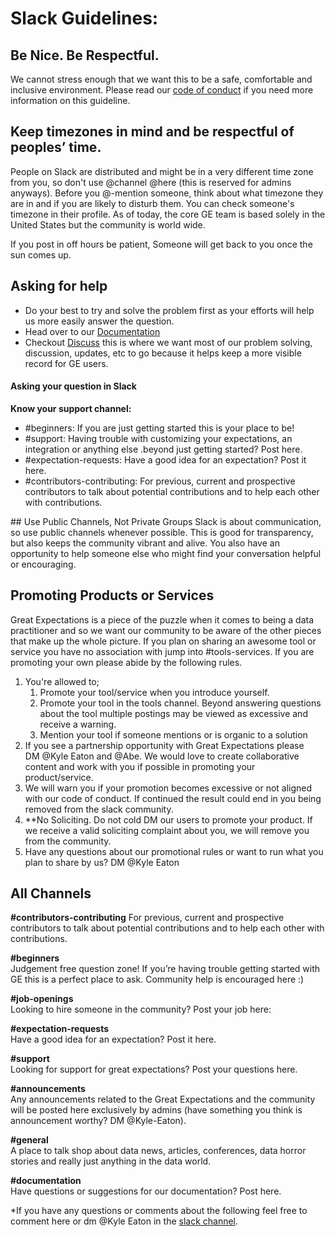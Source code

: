 # Slack Guidelines:

## Be Nice. Be Respectful.
We cannot stress enough that we want this to be a safe, comfortable and inclusive environment. Please read our [code of conduct](https://github.com/great-expectations/great_expectations/blob/develop/CODE_OF_CONDUCT.md) if you need more information on this guideline.

## Keep timezones in mind and be respectful of peoples’ time.
People on Slack are distributed and might be in a very different time zone from you, so don't use @channel @here (this is reserved for admins anyways). Before you @-mention someone, think about what timezone they are in and if you are likely to disturb them. You can check someone's timezone in their profile. As of today, the core GE team is based solely in the United States but the community is world wide.

If you post in off hours be patient, Someone will get back to you once the sun comes up.

## Asking for help 

- Do your best to try and solve the problem first as your efforts will help us more easily answer the question.
- Head over to our [Documentation](https://docs.greatexpectations.io/en/latest/)
- Checkout [Discuss](https://discuss.greatexpectations.io/) this is where we want most of our problem solving, discussion, updates, etc to go because it helps keep a more visible record for GE users.

#### Asking your question in Slack

**Know your support channel:**
<ul>
	<li>#beginners: If you are just getting started this is your place to be!</li>
	<li>#support: Having trouble with customizing your expectations, an integration or anything else .beyond just getting started? Post here.</li>
	<li>#expectation-requests: Have a good idea for an expectation? Post it here. </li>
	<li>#contributors-contributing: For previous, current and prospective contributors to talk about potential contributions and to help each other with contributions.</li>
</ul>
## Use Public Channels, Not Private Groups
Slack is about communication, so use public channels whenever possible. This is good for transparency, but also keeps the community vibrant and alive. You also have an opportunity to help someone else who might find your conversation helpful or encouraging.


## Promoting Products or Services
Great Expectations is a piece of the puzzle when it comes to being a data practitioner and so we want our community to be aware of the other pieces that make up the whole picture. If you plan on sharing an awesome tool or service you have no association with jump into #tools-services. If you are promoting your own please abide by the following rules.

1. You're allowed to;
    1. Promote your tool/service when you introduce yourself.
    2. Promote your tool in the tools channel. Beyond answering questions about the tool multiple postings may be viewed as excessive and receive a warning.
    3. Mention your tool if someone mentions or is organic to a solution
2. If you see a partnership opportunity with Great Expectations please DM @Kyle Eaton and @Abe. We would love to create collaborative content and work with you if possible in promoting your product/service. 
3. We will warn you if your promotion becomes excessive or not aligned with our code of conduct. If continued the result could end in you being removed from the slack community.
4. **No Soliciting. Do not cold DM our users to promote your product. If we receive a valid soliciting complaint about you, we will remove you from the community. 
5. Have any questions about our promotional rules or want to run what you plan to share by us? DM @Kyle Eaton

## All Channels

**\#contributors-contributing**
For previous, current and prospective contributors to talk about potential contributions and to help each other with contributions.

**\#beginners**<br/>
Judgement free question zone! If you’re having trouble getting started with GE this is a perfect place to ask. Community help is encouraged here :)

**\#job-openings**<br/>
Looking to hire someone in the community? Post your job here:

**\#expectation-requests**<br/>
Have a good idea for an expectation? Post it here.

**\#support**<br/>
Looking for support for great expectations? Post your questions here.

**\#announcements**<br/>
Any announcements related to the Great Expectations and the community will be posted here exclusively by admins (have something you think is announcement worthy? DM @Kyle-Eaton). 

**\#general**<br/>
A place to talk shop about data news, articles, conferences, data horror stories and really just anything in the data world.  

**\#documentation**<br/>
Have questions or suggestions for our documentation? Post here.


*If you have any questions or comments about the following feel free to comment here or dm @Kyle Eaton in the [slack channel](https://greatexpectations.io/slack).
